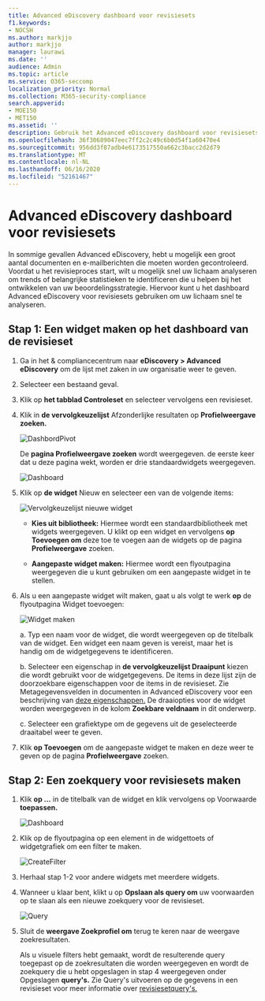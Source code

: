 ```yaml
---
title: Advanced eDiscovery dashboard voor revisiesets
f1.keywords:
- NOCSH
ms.author: markjjo
author: markjjo
manager: laurawi
ms.date: ''
audience: Admin
ms.topic: article
ms.service: O365-seccomp
localization_priority: Normal
ms.collection: M365-security-compliance
search.appverid:
- MOE150
- MET150
ms.assetid: ''
description: Gebruik het Advanced eDiscovery dashboard voor revisiesets om snel uw lichaam te analyseren om trends of belangrijke statistieken te identificeren die u helpen bij het ontwikkelen van uw beoordelingsstrategie.
ms.openlocfilehash: 36f30689047eec7ff2c2c49c6b0d54f1a60470e4
ms.sourcegitcommit: 956dd3f87adb4e6173517550a662c3bacc2d2d79
ms.translationtype: MT
ms.contentlocale: nl-NL
ms.lasthandoff: 06/16/2020
ms.locfileid: "52161467"
---
```

# <a name="advanced-ediscovery-dashboard-for-review-sets"></a>Advanced eDiscovery dashboard voor revisiesets

In sommige gevallen Advanced eDiscovery, hebt u mogelijk een groot aantal documenten en e-mailberichten die moeten worden gecontroleerd. Voordat u het revisieproces start, wilt u mogelijk snel uw lichaam analyseren om trends of belangrijke statistieken te identificeren die u helpen bij het ontwikkelen van uw beoordelingsstrategie. Hiervoor kunt u het dashboard Advanced eDiscovery voor revisiesets gebruiken om uw lichaam snel te analyseren.

## <a name="step-1-create-a-widget-on-the-review-set-dashboard"></a>Stap 1: Een widget maken op het dashboard van de revisieset

1. Ga in het & compliancecentrum naar **eDiscovery > Advanced eDiscovery** om de lijst met zaken in uw organisatie weer te geven.
  
2. Selecteer een bestaand geval.
  
3. Klik op **het tabblad Controleset** en selecteer vervolgens een revisieset.
  
4. Klik in **de vervolgkeuzelijst** Afzonderlijke resultaten op **Profielweergave zoeken.** 

   ![DashbordPivot](../media/dashboardpivot.png)

   De **pagina Profielweergave zoeken** wordt weergegeven. de eerste keer dat u deze pagina wekt, worden er drie standaardwidgets weergegeven.

   ![Dashboard](../media/dashboardonly.png)
  
5. Klik op **de widget** Nieuw en selecteer een van de volgende items:

   ![Vervolgkeuzelijst nieuwe widget](../media/NewWidgetDropdownBox.png)

   - **Kies uit bibliotheek:** Hiermee wordt een standaardbibliotheek met widgets weergegeven. U klikt op een widget en vervolgens **op Toevoegen om** deze toe te voegen aan de widgets op de pagina **Profielweergave** zoeken.
  
   - **Aangepaste widget maken:** Hiermee wordt een flyoutpagina weergegeven die u kunt gebruiken om een aangepaste widget in te stellen. 

6. Als u een aangepaste widget wilt maken, gaat u als volgt te werk **op** de flyoutpagina Widget toevoegen:

   ![Widget maken](../media/addwidget.png)

    a. Typ een naam voor de widget, die wordt weergegeven op de titelbalk van de widget. Een widget een naam geven is vereist, maar het is handig om de widgetgegevens te identificeren.

    b. Selecteer een eigenschap in **de vervolgkeuzelijst Draaipunt** kiezen die wordt gebruikt voor de widgetgegevens. De items in deze lijst zijn de doorzoekbare eigenschappen voor de items in de revisieset. Zie Metagegevensvelden in documenten in Advanced eDiscovery voor een beschrijving van [deze eigenschappen.](document-metadata-fields-in-Advanced-eDiscovery.md) De draaiopties voor de widget worden weergegeven in de kolom **Zoekbare veldnaam** in dit onderwerp.

    c. Selecteer een grafiektype om de gegevens uit de geselecteerde draaitabel weer te geven.

  6. Klik **op Toevoegen** om de aangepaste widget te maken en deze weer te geven op de pagina **Profielweergave** zoeken.

## <a name="step-2-create-a-review-set-search-query"></a>Stap 2: Een zoekquery voor revisiesets maken

1. Klik **op ...** in de titelbalk van de widget en klik vervolgens op Voorwaarde **toepassen.**

   ![Dashboard](../media/searchprofilehome.png)

2. Klik op de flyoutpagina op een element in de widgettoets of widgetgrafiek om een filter te maken.

   ![CreateFilter](../media/applyconditionfilter.png)

3. Herhaal stap 1-2 voor andere widgets met meerdere widgets. 

4. Wanneer u klaar bent, klikt u op **Opslaan als query om** uw voorwaarden op te slaan als een nieuwe zoekquery voor de revisieset.

   ![Query](../media/savequery.png)

5. Sluit de **weergave Zoekprofiel om** terug te keren naar de weergave zoekresultaten.

   Als u visuele filters hebt gemaakt, wordt de resulterende query toegepast op de zoekresultaten die worden weergegeven en wordt de zoekquery die u hebt opgeslagen in stap 4 weergegeven onder Opgeslagen **query's.** Zie Query's uitvoeren op de gegevens in een revisieset voor meer informatie over [revisiesetquery's.](review-set-search.md)
